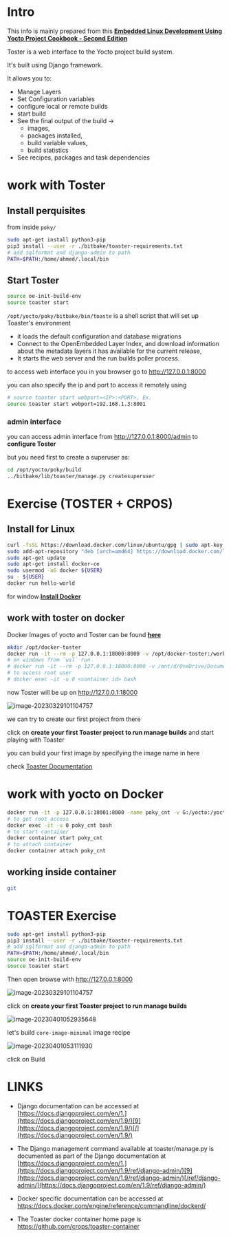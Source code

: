 # Intro

This info is mainly prepared from this **[Embedded Linux Development Using Yocto Project Cookbook - Second Edition](https://learning.oreilly.com/library/view/embedded-linux-development/9781788399210/)** 

Toster is a web interface to the Yocto project build system.

It's built using Django framework.

It allows you to:

- Manage Layers
- Set Configuration variables
- configure local or remote builds
- start build
- See the final output of the build ->  
  - images, 
  - packages installed, 
  - build variable values, 
  - build statistics
- See recipes, packages and task dependencies

# work with Toster

## Install perquisites

from inside `poky/`

```sh
sudo apt-get install python3-pip
pip3 install --user -r ./bitbake/toaster-requirements.txt
# add sqlformat and django-admin to path
PATH=$PATH:/home/ahmed/.local/bin
```

## Start Toster

```sh
source oe-init-build-env
source toaster start 
```

`/opt/yocto/poky/bitbake/bin/toaste` is a shell script that will set up Toaster's environment

- it loads the default configuration and database migrations
- Connect to the OpenEmbedded Layer Index, and download information about the metadata layers it has available for the current release,
- It starts the web server and the run builds poller process.

to access web interface you in you browser go to http://127.0.0.1:8000

you can also specify the ip and port to access it remotely using

```sh
# source toaster start webport=<IP>:<PORT>, Ex.
source toaster start webport=192.168.1.3:8001 
```

### admin interface 

you can access admin interface from http://127.0.0.1:8000/admin to **configure Toster**

but you need first to create a superuser as:

```sh
cd /opt/yocto/poky/build
../bitbake/lib/toaster/manage.py createsuperuser  
```





# Exercise (TOSTER + CRPOS)

## Install for Linux 

```sh
curl -fsSL https://download.docker.com/linux/ubuntu/gpg | sudo apt-key add -
sudo add-apt-repository "deb [arch=amd64] https://download.docker.com/linux/ubuntu $(lsb_release -cs) stable"
sudo apt-get update
sudo apt-get install docker-ce
sudo usermod -aG docker ${USER}
su - ${USER}
docker run hello-world
```

for window **[Install Docker](https://docs.docker.com/desktop/install/windows-install/)**

## work with toster on docker

Docker Images of yocto and Toster can be found **[here](https://hub.docker.com/u/crops)**

```sh
mkdir /opt/docker-toster
docker run -it --rm -p 127.0.0.1:18000:8000 -v /opt/docker-toster:/workdir crops/toaster
# on windows from `wsl` run
# docker run -it --rm -p 127.0.0.1:18000:8000 -v /mnt/d/OneDrive/Documents/corps/docker-toster:/workdir crops/toaster
# to access root user 
# docker exec -it -u 0 <container id> bash
```

now Toster will be up on  http://127.0.0.1:18000

![image-20230329101104757](./toster.assets/image-20230329101104757.png)

we can try to create our first project from there

click on **create your first Toaster project to run manage builds** and start playing with Toaster

you can build your first image by specifying the image name in here 



check [Toaster Documentation](https://docs.yoctoproject.org/toaster-manual/setup-and-use.html#setting-up-and-using-toaster)

# work with yocto on Docker

```sh
docker run -it -p 127.0.0.1:18001:8000 -name poky_cnt -v G:/yocto:/yocto crops/poky # will create the container from image
# to get root access 
docker exec -it -u 0 poky_cnt bash
# to start container 
docker container start poky_cnt
# to attach container 
docker container attach poky_cnt
```

## working inside container

```sh
git 
```



# TOASTER Exercise 

```sh
sudo apt-get install python3-pip
pip3 install --user -r ./bitbake/toaster-requirements.txt
# add sqlformat and django-admin to path
PATH=$PATH:/home/ahmed/.local/bin
source oe-init-build-env
source toaster start 
```

Then open browse with http://127.0.0.1:8000

![image-20230329101104757](./assets/image-20230329101104757.png)

click on **create your first Toaster project to run manage builds**

![image-20230401052935648](./assets/image-20230401052935648.png)

let's build `core-image-minimal` image recipe

![image-20230401053111930](./assets/image-20230401053111930.png)

click on Build

# LINKS

- Django documentation can be accessed at [https://docs.djangoproject.com/en/1.](https://docs.djangoproject.com/en/1.9/)[9](https://docs.djangoproject.com/en/1.9/)[/](https://docs.djangoproject.com/en/1.9/)

- The Django management command available at toaster/manage.py is documented as part of the Django documentation at [https://docs.djangoproject.com/en/1.](https://docs.djangoproject.com/en/1.9/ref/django-admin/)[9](https://docs.djangoproject.com/en/1.9/ref/django-admin/)[/ref/django-admin/](https://docs.djangoproject.com/en/1.9/ref/django-admin/)

- Docker specific documentation can be accessed at https://docs.docker.com/engine/reference/commandline/dockerd/

- The Toaster docker container home page is https://github.com/crops/toaster-container

  